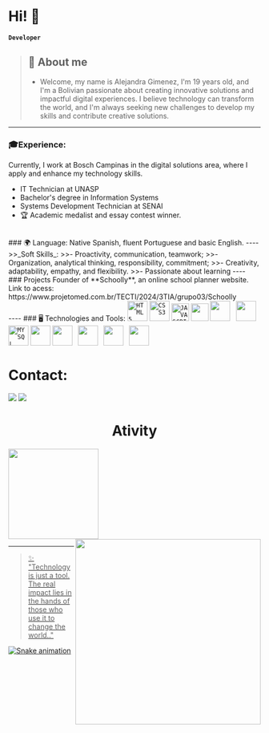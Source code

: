 # Hi! 👋  

**`Developer`**
>## 🚀 About me
>- Welcome, my name is Alejandra Gimenez, I'm 19 years old, and I'm a Bolivian passionate about creating innovative solutions and impactful digital experiences. I believe technology can transform the world, and I'm always seeking new challenges to develop my skills and contribute creative solutions.
----
### 🎓Experience: 
Currently, I work at Bosch Campinas in the digital solutions area, where I apply and enhance my technology skills.
 - IT Technician at UNASP
 - Bachelor's degree in Information Systems
 - Systems Development Technician at SENAI
- 🏆 Academic medalist and essay contest winner.
<br>
### 🌍 Language:
Native Spanish, fluent Portuguese and basic English.
----
>>_Soft Skills_:
  >>- Proactivity, communication, teamwork;
  >>- Organization, analytical thinking, responsibility, commitment;
  >>- Creativity, adaptability, empathy, and flexibility.
  >>- Passionate about learning
----
### Projects
Founder of **Schoolly**, an online school planner website. Link to acess: https://www.projetomed.com.br/TECTI/2024/3TIA/grupo03/Schoolly
<br>
----
### 🖥️ Technologies and Tools:  
<code><img  width="40px" src="https://cdn.jsdelivr.net/gh/devicons/devicon/icons/html5/html5-original-wordmark.svg" title = "HTML5"/></code>
<code><img  width="40px" src="https://cdn.jsdelivr.net/gh/devicons/devicon/icons/css3/css3-original-wordmark.svg" title = "CSS3"/></code>
<code><img  width="35px" src="https://cdn.jsdelivr.net/gh/devicons/devicon/icons/javascript/javascript-original.svg" title = "JAVASCRIPT"/></code>
<code><img  width="35px" src="https://cdn.jsdelivr.net/gh/devicons/devicon@latest/icons/php/php-original.svg"/></code>
<code><img  width="40px" src="https://cdn.jsdelivr.net/gh/devicons/devicon@latest/icons/python/python-original.svg"/> </code>
<code><img  width="40px" src="https://cdn.jsdelivr.net/gh/devicons/devicon@latest/icons/cplusplus/cplusplus-original.svg"/> </code>
<code><img  width="40px" src="https://cdn.jsdelivr.net/gh/devicons/devicon/icons/mysql/mysql-original.svg" title = "MYSQL"/></code>
<code><img width="40px" src="https://cdn.jsdelivr.net/gh/devicons/devicon@latest/icons/csharp/csharp-original.svg" /></code>
<code><img  width="40px" src="https://cdn.jsdelivr.net/gh/devicons/devicon@latest/icons/notion/notion-original.svg"/> </code>
<code><img  width="40px" src="https://cdn.jsdelivr.net/gh/devicons/devicon@latest/icons/figma/figma-original.svg"/> </code>
<code><img  width="40px" src="https://cdn.jsdelivr.net/gh/devicons/devicon@latest/icons/canva/canva-original.svg"/> </code>
<code><img  width="40px" src="https://cdn.jsdelivr.net/gh/devicons/devicon@latest/icons/unity/unity-original.svg"/> </code>

# Contact: 
<div> 
  <a href="https://www.linkedin.com/in/alejandra-gim%C3%A9nez-a76b4828a/" target="_blank"><img src="https://img.shields.io/badge/-LinkedIn-%230077B5?style=for-the-badge&logo=linkedin&logoColor=white" target="_blank"></a> 
  <a href = "mailto:alemichgimenez@gmail.com"><img src="https://img.shields.io/badge/-Gmail-%23333?style=for-the-badge&logo=gmail&logoColor=white" target="_blank"></a>
</div>

#

<h1 align="center"> Ativity </h1>
<a href="https://github.com/Ale-Gimenez">
  
<img loading="lazy" height="180em" src="https://github-readme-stats.vercel.app/api/top-langs/?username=Ale-Gimenez&layout=compact&langs_count=7&theme=chartreuse-dark"/>
<img  align="right" width= "370px" src= "https://github-readme-stats.vercel.app/api/top-langs/?username=Ale-Gimenez&theme=tokyonight&layout=pie&include_all_commits=true" />

---

> ✨ "Technology is just a tool. The real impact lies in the hands of those who use it to change the world.."

![Snake animation](https://github.com/Ale-Gimenez/Ale-Gimenez/blob/output/github-contribution-grid-snake.svg)
